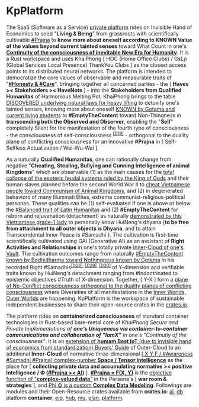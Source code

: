 # KpPlatform

The SaaS (Software as a Service) <u>private platform</u> rides on Invisible Hand of Economics to seed "<b>Living &amp; Being</b>" from grassroots with scientifically cultivable <a href="https://blog.khaiphong.io/2023/09/list-of-figures-and-tables.html#Figure_2" target="_blank">#Prajna</a> to <b>know more about oneself according to KNOWN Value of the values beyond current tainted senses</b> toward What Count in one's <b><a href="https://www.youtube.com/watch?v=OIlBJVN87Ik" target="_blank">Continuity of the consciousness of inevitable New Era for Humanity</a></b>. It is a Rust workspace and uses KhaiPhong [ HOC (Home Office Clubs) / GsLp (Global Services Local Presence) ThankYou Clubs ] as the closest access points to its distributed neural networks. The platform is intended to democratize the core values of observable and measurable traits of "<b><a href="https://blog.khaiphong.io/2023/09/glossary.html#Traits" target="_blank">#Honesty &amp; #Care</a></b>", bringing together all concerned parties - the [ <b>Haves &gt;&lt; Stakeholders &gt;&lt; HaveNots</b> ] - into the <b>Stakeholders from Qualified Humanitas</b> of Harmonious Melting Pot. KhaiPhong brings to the table  <a href="https://blog.khaiphong.io/2023/09/nature-of-things.html#Section_2.1" target="_blank">DISCOVERED underlying natural laws for heavy lifting</a> to detoxify one's tainted senses, knowing more about oneself <a href="https://blog.khaiphong.io/2023/09/empty-content-transcendental-inner-peace.html#Section_3" target="_blank">KNOWN by Gotama and current living students</a> to <b>#EmptyTheContent</b> toward Non-Thingness in <b>transcending both the Observed and Observer</b>, enabling the "<b>Self</b>" completely Silent for the manifestation of the fourth type of consciousness - the consciousness of self-consciousness <sup><a href="https://blog.khaiphong.io/2023/09/references.html#D19" target="_blank">[D19]</a></sup> - orthogonal to the duality plane of conflicting consciousness for an innovative <b>#Prajna</b> in [ Self-Selfless Actualization / Wei-Wu-Wei ].

As a naturally <b>Qualified Humanitas</b>, one can rationally change from negative "<b>Cheating, Stealing, Bullying and Cunning Intelligence of animal Kingdoms</b>" which are observable (1) as the main causes for the <a href="https://www.youtube.com/watch?v=e0iiy6D4_RA" target="_blank">total collapse of the esoteric feudal systems ruled by the King of Gods</a> and their human slaves planned before the second World War II to <a href="https://www.youtube.com/watch?v=wZhdr66t5VY" target="_blank">cheat Vietnamese people toward Communism of Animal Kingdoms</a>, and (2) in degenerated behaviors of many Illuminati Elites, extreme communist-religious-political personas. These qualities can be (1) self-evaluated if one is above or below the <a href="https://blog.khaiphong.io/2023/09/glossary.html#Traits" target="_blank">#Balanced trait of Latin Humanitas</a> and (2) <b>#EmptyTheContent</b> for reborn and rejuvenation (detachment) as naturally <a href="https://www.youtube.com/watch?v=0t1edEpPwHQ" target="_blank">demonstrated by this Vietnamese grade-1 lady</a> to personally know HuiNeng's dhyana {<b>to be free from attachment to all outer objects is Dhyana</b>, and to attain Transcendental Inner Peace is #Samadhi }. The cultivation is first-time scientifically cultivated using GAI (Generative AI) as an assistant of <b>Right Activities and Relationships</b> in one's totally private <a href="https://github.com/khaiphong/vault/" target="_blank">Inner-Cloud of one's Vault</a>. The cultivation outcomes range from naturally <a href="https://blog.khaiphong.io/2023/09/glossary.html#SmartPointers" target="_blank">#EmptyTheContent known by Bodhidharma toward Nothingness known by Gotama</a> in his recorded Right #Samadhis<sup><a href="https://blog.khaiphong.io/2023/09/references.html#D26" target="_blank">[D26]</a>, <a href="https://blog.khaiphong.io/2023/09/references.html#D29" target="_blank">[D29]</a>, <a href="https://blog.khaiphong.io/2023/09/references.html#D30" target="_blank">[D30]</a></sup> of Y-dimension and verifiable traits known by HuiNeng's detachment ranging from #Indoctrinated to epistemic objectives #Truth of X-dimension. Together, [ Y-X ] form a <a href="https://blog.khaiphong.io/2023/09/list-of-figures-and-tables.html#Figure_11.1" target="_blank">plane of No-Conflict consciousness orthogonal to the duality planes of conflicting consciousness</a> where Diversities of all manifestations in the <a href="https://www.youtube.com/watch?v=tOhrhIh-wpo" target="_blank">Inner Worlds, Outer Worlds</a> are happening. KpPlatform is the workspace of sustainable independent businesses to share their open-source crates in the <a href="https://crates.io/search?q=KpPlatform" target="_blank">crates.io</a>.

The platform rides on <b>containerized consciousness</b> of standard container technologies in Rust-based bare-metal core of <i>KhaiPhong Secure and Private Implementations of <b>one's Uniqueness via container-to-container communications and collaboration of "IamX"</b> in one's "Continutiy of the consciousness"</i>. It is an <a href="https://resources.cradlepoint.com/ads/iot-buyers-guide" target="_blank">extension of <b>humam Best IoT</b> (due to invisible hand of economics from standardization) Buyers’ Guide</a> of Outer-Cloud to an additional <b>Inner-Cloud</b> of normative three-dimensional <a href="https://www.youtube.com/watch?v=vIXfYFB7aBI" target="_blank">[ X Y F / #Awareness #Samadhi #Prajna] complex-number <b>Space / Tensor Intelligence</b></a> as the place for [ <b>collecting private data and accumulating  normative &gt;&lt; positive Intelligence / Φ (<a href="https://www.youtube.com/watch?v=McxKC2P7MuA" target="_blank">#Prajna &gt;&lt; AI</a>)</b> ]. <b><a href="https://blog.khaiphong.io/2023/09/list-of-figures-and-tables.html#Figure_11.1" target="_blank">#Prajna = F(X, Y)</a></b> is the <a href="https://www.reddit.com/r/MachineLearning/comments/o2q1h8/r_complexvalued_neural_networks/" target="_blank">objective function of "<b>complex-valued data</b>"</a> in the Persona's [ <b>war room &amp; strategies</b> ], and <a href="https://arxiv.org/abs/2212.07146" target="_blank">Phi Φ is a custom <b>Complex Data Modeling</b></a>. Followings are modules and their Open-Resource crates available from <b>crates.io</b>: <a href="https://github.com/khaiphong/ai/" target="_blank">ai</a>, <a href="https://github.com/khaiphong/db/" target="_blank">db</a> platform <b>container</b>, <a href="https://github.com/khaiphong/eip/" target="_blank">eip</a>, <a href="https://github.com/khaiphong/hub/" target="_blank">hub</a>, <a href="https://github.com/khaiphong/mu/" target="_blank">mu</a>, <a href="https://github.com/khaiphong/plan/" target="_blank">plan</a>, <a href="https://github.com/khaiphong/platform/" target="_blank">platform</a>.
